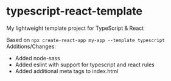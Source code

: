 # typescript-react-template
My lightweight template project for TypeScript &amp; React

Based on `npx create-react-app my-app --template typescript` 
Additions/Changes:
- Added node-sass
- Added eslint with support for typescript and react rules
- Added additional meta tags to index.html 
